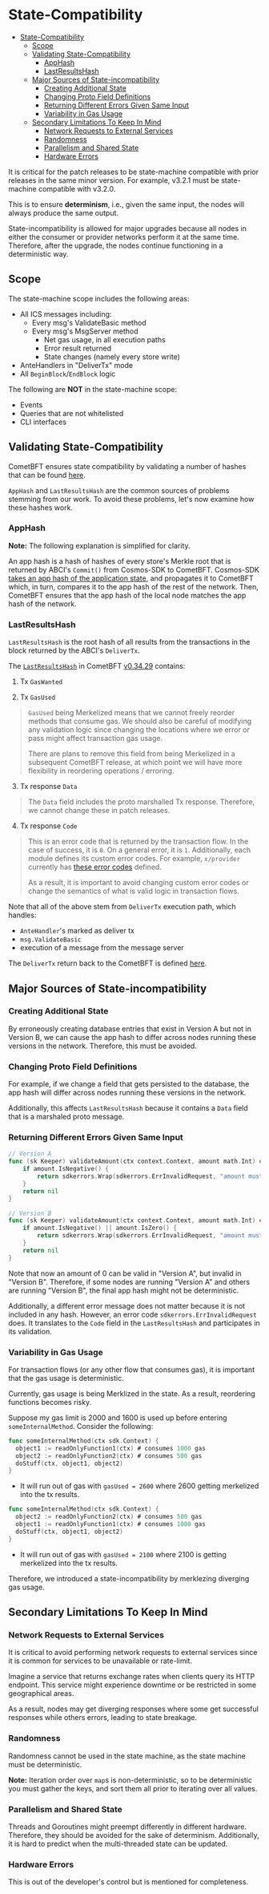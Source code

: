 # State-Compatibility

- [State-Compatibility](#state-compatibility)
  - [Scope](#scope)
  - [Validating State-Compatibility](#validating-state-compatibility)
    - [AppHash](#apphash)
    - [LastResultsHash](#lastresultshash)
  - [Major Sources of State-incompatibility](#major-sources-of-state-incompatibility)
    - [Creating Additional State](#creating-additional-state)
    - [Changing Proto Field Definitions](#changing-proto-field-definitions)
    - [Returning Different Errors Given Same Input](#returning-different-errors-given-same-input)
    - [Variability in Gas Usage](#variability-in-gas-usage)
  - [Secondary Limitations To Keep In Mind](#secondary-limitations-to-keep-in-mind)
    - [Network Requests to External Services](#network-requests-to-external-services)
    - [Randomness](#randomness)
    - [Parallelism and Shared State](#parallelism-and-shared-state)
    - [Hardware Errors](#hardware-errors)


It is critical for the patch releases to be state-machine compatible with prior releases in the same minor version. 
For example, v3.2.1 must be state-machine compatible with v3.2.0. 

This is to ensure **determinism**, i.e., given the same input, the nodes will always produce the same output.

State-incompatibility is allowed for major upgrades because all nodes in either the consumer or provider networks
perform it at the same time. Therefore, after the upgrade, the nodes continue functioning in a deterministic way.
 
## Scope

The state-machine scope includes the following areas:

- All ICS messages including:
  - Every msg's ValidateBasic method
  - Every msg's MsgServer method
    - Net gas usage, in all execution paths
    - Error result returned
    - State changes (namely every store write)
- AnteHandlers in "DeliverTx" mode
- All `BeginBlock`/`EndBlock` logic

The following are **NOT** in the state-machine scope:

- Events
- Queries that are not whitelisted
- CLI interfaces

## Validating State-Compatibility 

CometBFT ensures state compatibility by validating a number of hashes that can be found [here](https://github.com/cometbft/cometbft/blob/9f76e8da150414ce73eed2c4f248947b657c7587/proto/tendermint/types/types.proto#L70-L77).

`AppHash` and `LastResultsHash` are the common sources of problems stemming from our work.
To avoid these problems, let's now examine how these hashes work.

### AppHash

**Note:** The following explanation is simplified for clarity.

An app hash is a hash of hashes of every store's Merkle root that is returned by ABCI's `Commit()` from Cosmos-SDK to CometBFT.
Cosmos-SDK [takes an app hash of the application state](https://github.com/cosmos/cosmos-sdk/blob/v0.47.6/store/rootmulti/store.go#L468), and propagates it to CometBFT which, in turn, compares it to the app hash of the rest of the network.
Then, CometBFT ensures that the app hash of the local node matches the app hash of the network. 

### LastResultsHash

`LastResultsHash` is the root hash of all results from the transactions in the block returned by the ABCI's `DeliverTx`.

The [`LastResultsHash`](https://github.com/cometbft/cometbft/blob/v0.34.29/types/results.go#L47-L54) 
in CometBFT [v0.34.29](https://github.com/cometbft/cometbft/releases/tag/v0.34.29) contains:

1. Tx `GasWanted`

2. Tx `GasUsed`
  > `GasUsed` being Merkelized means that we cannot freely reorder methods that consume gas.
  > We should also be careful of modifying any validation logic since changing the
  > locations where we error or pass might affect transaction gas usage.
  >
  > There are plans to remove this field from being Merkelized in a subsequent CometBFT release, 
  > at which point we will have more flexibility in reordering operations / erroring.

3. Tx response `Data`

  > The `Data` field includes the proto marshalled Tx response. Therefore, we cannot 
  > change these in patch releases.

4. Tx response `Code`

  > This is an error code that is returned by the transaction flow. In the case of
  > success, it is `0`. On a general error, it is `1`. Additionally, each module
  > defines its custom error codes. 
  > For example, `x/provider` currently has [these error codes](x/ccv/provider/types/errors.go) defined.
  >
  > As a result, it is important to avoid changing custom error codes or change
  > the semantics of what is valid logic in transaction flows.

Note that all of the above stem from `DeliverTx` execution path, which handles:

- `AnteHandler`'s marked as deliver tx
- `msg.ValidateBasic`
- execution of a message from the message server

The `DeliverTx` return back to the CometBFT is defined [here](https://github.com/cosmos/cosmos-sdk/blob/d11196aad04e57812dbc5ac6248d35375e6603af/baseapp/abci.go#L293-L303).

## Major Sources of State-incompatibility

### Creating Additional State

By erroneously creating database entries that exist in Version A but not in
Version B, we can cause the app hash to differ across nodes running
these versions in the network. Therefore, this must be avoided.

### Changing Proto Field Definitions

For example, if we change a field that gets persisted to the database,
the app hash will differ across nodes running these versions in the network.

Additionally, this affects `LastResultsHash` because it contains a `Data` field that is a marshaled proto message.

### Returning Different Errors Given Same Input

```go
// Version A
func (sk Keeper) validateAmount(ctx context.Context, amount math.Int) error {
    if amount.IsNegative() {
        return sdkerrors.Wrap(sdkerrors.ErrInvalidRequest, "amount must be positive or zero")
    }
    return nil
}
```

```go
// Version B
func (sk Keeper) validateAmount(ctx context.Context, amount math.Int) error {
    if amount.IsNegative() || amount.IsZero() {
        return sdkerrors.Wrap(sdkerrors.ErrInvalidRequest, "amount must be positive")
    }
    return nil
}
```

Note that now an amount of 0 can be valid in "Version A", but invalid in "Version B".
Therefore, if some nodes are running "Version A" and others are running "Version B",
the final app hash might not be deterministic.

Additionally, a different error message does not matter because it
is not included in any hash. However, an error code `sdkerrors.ErrInvalidRequest` does.
It translates to the `Code` field in the `LastResultsHash` and participates in
its validation.

### Variability in Gas Usage

For transaction flows (or any other flow that consumes gas), it is important
that the gas usage is deterministic.

Currently, gas usage is being Merklized in the state. As a result, reordering functions
becomes risky.

Suppose my gas limit is 2000 and 1600 is used up before entering
`someInternalMethod`. Consider the following:

```go
func someInternalMethod(ctx sdk.Context) {
  object1 := readOnlyFunction1(ctx) # consumes 1000 gas
  object2 := readOnlyFunction2(ctx) # consumes 500 gas
  doStuff(ctx, object1, object2)
}
```

- It will run out of gas with `gasUsed = 2600` where 2600 getting merkelized
into the tx results.

```go
func someInternalMethod(ctx sdk.Context) {
  object2 := readOnlyFunction2(ctx) # consumes 500 gas
  object1 := readOnlyFunction1(ctx) # consumes 1000 gas
  doStuff(ctx, object1, object2)
}
```

- It will run out of gas with `gasUsed = 2100` where 2100 is getting merkelized
into the tx results.

Therefore, we introduced a state-incompatibility by merklezing diverging gas
usage.

## Secondary Limitations To Keep In Mind

### Network Requests to External Services

It is critical to avoid performing network requests to external services
since it is common for services to be unavailable or rate-limit.

Imagine a service that returns exchange rates when clients query its HTTP endpoint.
This service might experience downtime or be restricted in some geographical areas.

As a result, nodes may get diverging responses where some
get successful responses while others errors, leading to state breakage.

### Randomness

Randomness cannot be used in the state machine, as the state machine must be deterministic.

**Note:** Iteration order over `map`s is non-deterministic, so to be deterministic 
you must gather the keys, and sort them all prior to iterating over all values.

### Parallelism and Shared State

Threads and Goroutines might preempt differently in different hardware. Therefore,
they should be avoided for the sake of determinism. Additionally, it is hard
to predict when the multi-threaded state can be updated.

### Hardware Errors

This is out of the developer's control but is mentioned for completeness.